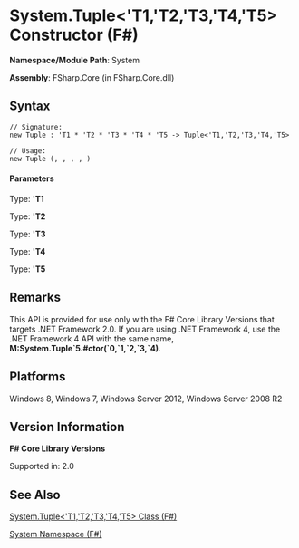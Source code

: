 # System.Tuple<'T1,'T2,'T3,'T4,'T5> Constructor (F#)

**Namespace/Module Path**: System

**Assembly**: FSharp.Core (in FSharp.Core.dll)


## Syntax

```
// Signature:
new Tuple : 'T1 * 'T2 * 'T3 * 'T4 * 'T5 -> Tuple<'T1,'T2,'T3,'T4,'T5>

// Usage:
new Tuple (, , , , )
```

#### Parameters
Type: **'T1**


Type: **'T2**


Type: **'T3**


Type: **'T4**


Type: **'T5**




## Remarks
This API is provided for use only with the F# Core Library Versions that targets .NET Framework 2.0. If you are using .NET Framework 4, use the .NET Framework 4 API with the same name, **M:System.Tuple&#96;5.#ctor(&#96;0,&#96;1,&#96;2,&#96;3,&#96;4)**.


## Platforms
Windows 8, Windows 7, Windows Server 2012, Windows Server 2008 R2


## Version Information
**F# Core Library Versions**

Supported in: 2.0




## See Also
[System.Tuple&#60;'T1,'T2,'T3,'T4,'T5&#62; Class &#40;F&#35;&#41;](System.Tuple%3C%27T1%2C%27T2%2C%27T3%2C%27T4%2C%27T5%3E+Class+%28FSharp%29.md)

[System Namespace &#40;F&#35;&#41;](System+Namespace+%28FSharp%29.md)

